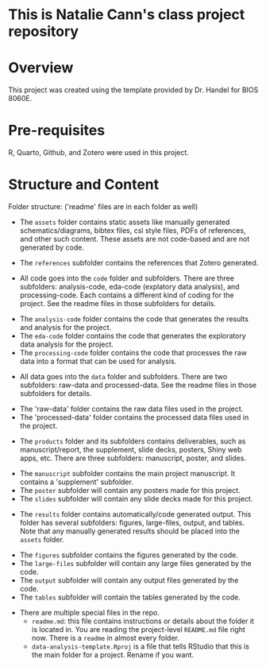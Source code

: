 # This is Natalie Cann's class project repository
# Overview

This project was created using the template provided by Dr. Handel for BIOS 8060E. 

# Pre-requisites

R, Quarto, Github, and Zotero were used in this project. 

# Structure and Content

Folder structure: ('readme' files are in each folder as well)

* The `assets` folder contains static assets like manually generated schematics/diagrams, bibtex files, csl style files, PDFs of references, and other such content. These assets are not code-based and are not generated by code.
- The `references` subfolder contains the references that Zotero generated.

* All code goes into the `code` folder and subfolders. There are three subfolders: analysis-code, eda-code (explatory data analysis), and processing-code. Each contains a different kind of coding for the project. See the readme files in those subfolders for details.
- The `analysis-code` folder contains the code that generates the results and analysis for the project.
- The `eda-code` folder contains the code that generates the exploratory data analysis for the project.
- The `processing-code` folder contains the code that processes the raw data into a format that can be used for analysis.

* All data goes into the `data` folder and subfolders. There are two subfolders: raw-data and processed-data. See the readme files in those subfolders for details.
- The 'raw-data' folder contains the raw data files used in the project.
- The 'processed-data' folder contains the processed data files used in the project.

* The `products` folder and its subfolders contains deliverables, such as manuscript/report, the supplement, slide decks, posters, Shiny web apps, etc. There are three subfolders: manuscript, poster, and slides.
- The  `manuscript` subfolder contains the main project manuscript. It contains a 'supplement' subfolder.
- The `poster` subfolder will contain any posters made for this project. 
- The `slides` subfolder will contain any slide decks made for this project.

* The `results` folder contains automatically/code generated output. This folder has several subfolders: figures, large-files, output, and tables. Note that any manually generated results should be placed into the `assets` folder.
- The `figures` subfolder contains the figures generated by the code.
- The `large-files` subfolder will contain any large files generated by the code.
- The `output` subfolder will contain any output files generated by the code.
- The `tables` subfolder will contain the tables generated by the code.

* There are multiple special files in the repo.
  * `readme.md`: this file contains instructions or details about the folder it
  is located in. You are reading the project-level `README.md` file right now. There is a `readme` in almost every folder.
  * `data-analysis-template.Rproj` is a file that tells RStudio that this is the main folder for a project. Rename if you want.
